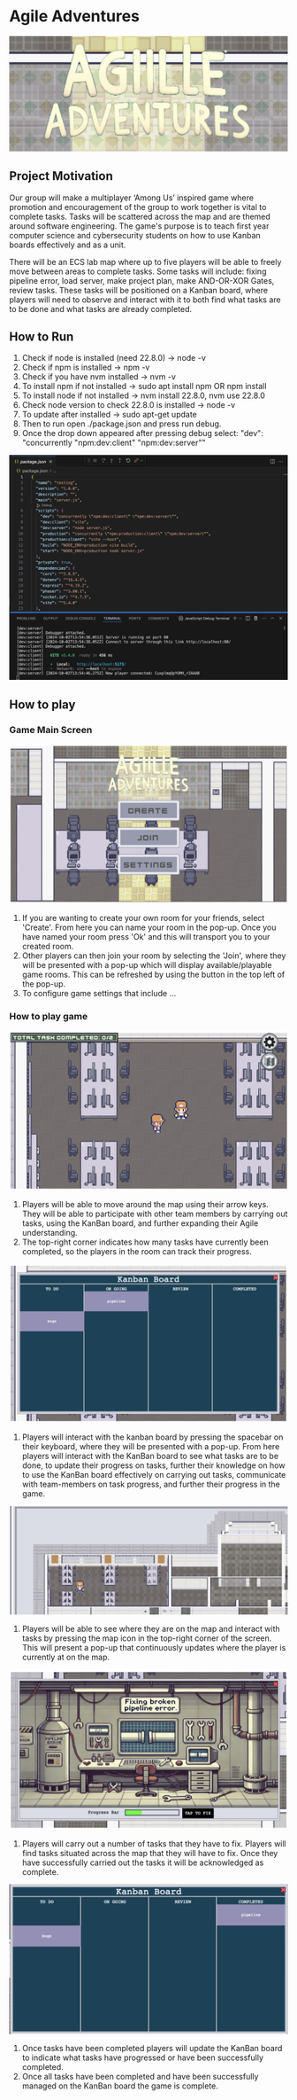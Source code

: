 # Agile Adventures

![](./docs/images/title.png)

## Project Motivation

Our group will make a multiplayer ‘Among Us’ inspired game where promotion and encouragement of the group to work together is vital to complete tasks. Tasks will be scattered across the map and are themed around software engineering. The game's purpose is to teach first year computer science and cybersecurity students on how to use Kanban boards effectively and as a unit. 

There will be an ECS lab map where up to five players will be able to freely move between areas to complete tasks. Some tasks will include: fixing pipeline error, load server, make project plan, make AND-OR-XOR Gates, review tasks. These tasks will be positioned on a Kanban board, where players will need to observe and interact with it to both find what tasks are to be done and what tasks are already completed.

## How to Run

1. Check if node is installed (need 22.8.0) -> node -v
1. Check if npm is installed -> npm -v
1. Check if you have nvm installed -> nvm -v
1. To install npm if not installed -> sudo apt install npm OR npm install
1. To install node if not installed -> nvm install 22.8.0, nvm use 22.8.0
1. Check node version to check 22.8.0 is installed -> node -v
1. To update after installed -> sudo apt-get update
1. Then to run open ./package.json and press run debug.
1. Once the drop down appeared after pressing debug select: "dev": "concurrently "npm:dev:client" "npm:dev:server""

![](./docs/images/debug.png)

## How to play

### Game Main Screen

![](./docs/images/main-screen.png)

1. If you are wanting to create your own room for your friends, select 'Create'. From here you can name your room in the pop-up. Once you have named your room press 'Ok' and this will transport you to your created room.
1. Other players can then join your room by selecting the 'Join', where they will be presented with a pop-up which will display available/playable game rooms. This can be refreshed by using the button in the top left of the pop-up.
1. To configure game settings that include ...

### How to play game

![](./docs/images/players.png)

1. Players will be able to move around the map using their arrow keys. They will be able to participate with other team members by carrying out tasks, using the KanBan board, and further expanding their Agile understanding.
1. The top-right corner indicates how many tasks have currently been completed, so the players in the room can track their progress.

![](./docs/images/kanban.png)

1. Players will interact with the kanban board by pressing the spacebar on their keyboard, where they will be presented with a pop-up. From here players will interact with the KanBan board to see what tasks are to be done, to update their progress on tasks, further their knowledge on how to use the KanBan board effectively on carrying out tasks, communicate with team-members on task progress, and further their progress in the game.

![](./docs/images/player-map.png)

1. Players will be able to see where they are on the map and interact with tasks by pressing the map icon in the top-right corner of the screen. This will present a pop-up that continuously updates where the player is currently at on the map.

![](./docs/images/tasks.png)

1. Players will carry out a number of tasks that they have to fix. Players will find tasks situated across the map that they will have to fix. Once they have successfully carried out the tasks it will be acknowledged as complete.

![](./docs/images/updated-kanban.png)

1. Once tasks have been completed players will update the KanBan board to indicate what tasks have progressed or have been successfully completed.
1. Once all tasks have been completed and have been successfully managed on the KanBan board the game is complete.